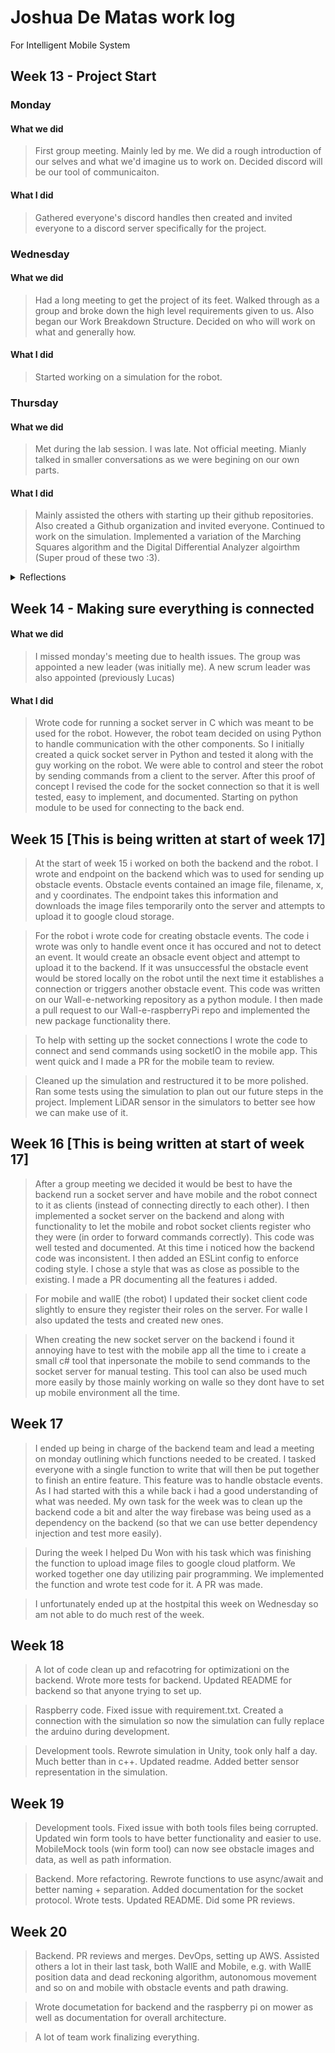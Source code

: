 # Joshua De Matas work log
For Intelligent Mobile System

## Week 13 - Project Start 
### Monday
#### What we did
>First group meeting. Mainly led by me. We did a rough introduction of our selves and what we'd imagine us to work on. Decided discord will be our tool of communicaiton.
#### What I did
>Gathered everyone's discord handles then created and invited everyone to a discord server specifically for the project.

### Wednesday
#### What we did
>Had a long meeting to get the project of its feet. Walked through as a group and broke down the high level requirements given to us. Also began our Work Breakdown Structure. Decided on who will work on what and generally how.
#### What I did
>Started working on a simulation for the robot.
### Thursday
#### What we did
>Met during the lab session. I was late. Not official meeting. Mianly talked in smaller conversations as we were begining on our own parts.
#### What I did
>Mainly assisted the others with starting up their github repositories. Also created a Github organization and invited everyone.
>Continued to work on the simulation. Implemented a variation of the Marching Squares algorithm and the Digital Differential Analyzer algoirthm (Super proud of these two :3).
<details><summary>Reflections</summary>
The initial week felt good. I unfortunately missed the first part of the lab session on Thursday which really isn't good to set the tone of the whole project.
</details>


## Week 14 - Making sure everything is connected
#### What we did
>I missed monday's meeting due to health issues. The group was appointed a new leader (was initially me). A new scrum leader was also appointed (previously Lucas)
#### What I did
>Wrote code for running a socket server in C which was meant to be used for the robot. However, the robot team decided on using Python to handle communication with the other components. So I initially created a quick socket server in Python and tested it along with the guy working on the robot. We were able to control and steer the robot by sending commands from a client to the server. After this proof of concept I revised the code for the socket connection so that it is well tested, easy to implement, and documented. Starting on python module to be used for connecting to the back end. 

## Week 15 [This is being written at start of week 17]
> At the start of week 15 i worked on both the backend and the robot. I wrote and endpoint on the backend which was to used for sending up obstacle events. Obstacle events contained an image file, filename, x, and y coordinates. The endpoint takes this information and downloads the image files temporarily onto the server and attempts to upload it to google cloud storage. 

> For the robot i wrote code for creating obstacle events. The code i wrote was only to handle event once it has occured and not to detect an event. It would create an obsacle event object and attempt to upload it to the backend. If it was unsuccessful the obstacle event would be stored locally on the robot until the next time it establishes a connection or triggers another obstacle event. This code was written on our Wall-e-networking repository as a python module. I then made a pull request to our Wall-e-raspberryPi repo and implemented the new package functionality there.

> To help with setting up the socket connections I wrote the code to connect and send commands using socketIO in the mobile app. This went quick and I made a PR for the mobile team to review. 

> Cleaned up the simulation and restructured it to be more polished. Ran some tests using the simulation to plan out our future steps in the project. Implement LiDAR sensor in the simulators to better see how we can make use of it.

## Week 16 [This is being written at start of week 17]
> After a group meeting we decided it would be best to have the backend run a socket server and have mobile and the robot connect to it as clients (instead of connecting directly to each other). I then implemented a socket server on the backend and along with functionality to let the mobile and robot socket clients register who they were (in order to forward commands correctly). This code was well tested and documented. At this time i noticed how the backend code was inconsistent. I then added an ESLint config to enforce coding style. I chose a style that was as close as possible to the existing. I made a PR documenting all the features i added.

> For mobile and wallE (the robot) I updated their socket client code slightly to ensure they register their roles on the server. For walle I also updated the tests and created new ones.

> When creating the new socket server on the backend i found it annoying have to test with the mobile app all the time to i create a small c# tool that inpersonate the mobile to send commands to the socket server for manual testing. This tool can also be used much more easily by those mainly working on walle so they dont have to set up mobile environment all the time.

## Week 17
> I ended up being in charge of the backend team and lead a meeting on monday outlining which functions needed to be created. I tasked everyone with a single function to write that will then be put together to finish an entire feature. This feature was to handle obstacle events. As I had started with this a while back i had a good understanding of what was needed. My own task for the week was to clean up the backend code a bit and alter the way firebase was being used as a dependency on the backend (so that we can use better dependency injection and test more easily). 

> During the week I helped Du Won with his task which was finishing the function to upload image files to google cloud platform. We worked together one day utilizing pair programming. We implemented the function and wrote test code for it. A PR was made.

> I unfortunately ended up at the hostpital this week on Wednesday so am not able to do much rest of the week. 

## Week 18
> A lot of code clean up and refacotring for optimizationi on the backend. Wrote more tests for backend. Updated README for backend so that anyone trying to set up. 

> Raspberry code. Fixed issue with requirement.txt. Created a connection with the simulation so now the simulation can fully replace the arduino during development. 

> Development tools. Rewrote simulation in Unity, took only half a day. Much better than in c++. Updated readme. Added better sensor representation in the simulation. 

## Week 19
> Development tools. Fixed issue with both tools files being corrupted. Updated win form tools to have better functionality and easier to use. MobileMock tools (win form tool) can now see obstacle images and data, as well as path information.

> Backend. More refactoring. Rewrote functions to use async/await and better naming + separation. Added documentation for the socket protocol. Wrote tests. Updated README. Did some PR reviews. 

## Week 20
> Backend. PR reviews and merges. DevOps, setting up AWS. Assisted others a lot in their last task, both WallE and Mobile, e.g. with WallE position data and dead reckoning algorithm, autonomous movement and so on and mobile with obstacle events and path drawing.

> Wrote documetation for backend and the raspberry pi on mower as well as documentation for overall architecture. 

> A lot of team work finalizing everything.